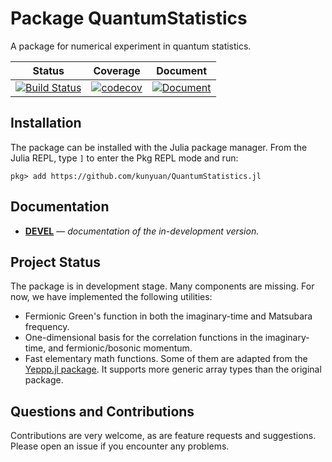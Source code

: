 # Package QuantumStatistics

A package for numerical experiment in quantum statistics.

| Status | Coverage | Document
| :----: | :----: | :----: |
| [![Build Status](https://travis-ci.org/kunyuan/QuantumStatistics.jl.svg?branch=master)](https://travis-ci.org/kunyuan/QuantumStatistics.jl) | [![codecov](https://codecov.io/gh/kunyuan/QuantumStatistics.jl/branch/master/graph/badge.svg)](https://codecov.io/gh/kunyuan/QuantumStatistics.jl) | [![Document](https://img.shields.io/badge/docs-dev-blue.svg)](https://kunyuan.github.io/QuantumStatistics.jl/dev) |

## Installation

The package can be installed with the Julia package manager. 
From the Julia REPL, type `]` to enter the Pkg REPL mode and run:
```
pkg> add https://github.com/kunyuan/QuantumStatistics.jl
```
<!-- 
Or, equivalently, via the `Pkg` API:
```julia
julia> import Pkg; Pkg.add("https://github.com/kunyuan/QuantumStatistics.jl")
``` 
-->

## Documentation
<!-- - [**STABLE**][docs-stable-url] &mdash; **documentation of the most recently tagged version.** -->
- [**DEVEL**](https://kunyuan.github.io/QuantumStatistics.jl/dev/) &mdash; *documentation of the in-development version.*

## Project Status

The package is in development stage. Many components are missing. For now, we have implemented the following utilities:

- Fermionic Green's function in both the imaginary-time and Matsubara frequency.
- One-dimensional basis for the correlation functions in the imaginary-time, and fermionic/bosonic momentum.
- Fast elementary math functions. Some of them are adapted from the [Yeppp.jl package](https://github.com/JuliaMath/Yeppp.jl). It supports more generic array types than the original package.

## Questions and Contributions

Contributions are very welcome, as are feature requests and suggestions. Please open an issue if you encounter any problems.

<!-- Example of Julia package to go along with [these notes](https://tlienart.github.io/pub/julia/dev-pkg2.html). -->
<!-- https://travis-ci.org/github/kunyuan/QuantumStatistics.jl -->
<!-- [![codecov](https://codecov.io/gh/kunyuan/QuantumStatistics.jl/branch/master/graph/badge.svg)](https://codecov.io/gh/kunyuan/QuantumStatistics.jl) -->
